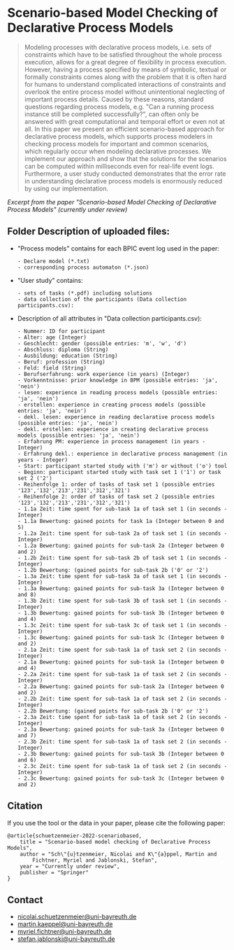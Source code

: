 # Scenario-based Model Checking of Declarative Process Models
> Modeling processes with declarative process models, i.e. sets of constraints which have to be satisfied throughout the whole 
process execution, allows for a great degree of flexibility in process execution. However, having a process specified by means 
of symbolic, textual or formally constraints comes along with the problem that it is often hard for humans to understand complicated 
interactions of constraints and overlook the entire process model without unintentional neglecting of important process details. 
Caused by these reasons, standard questions regarding process models, e.g. "Can a running process instance still be completed successfully?",
can often only be answered with great computational and temporal effort or even not at all. In this paper we present an efficient 
scenario-based approach for declarative process models, which supports process modelers in checking process models for important and common 
scenarios, which regularly occur when modeling declarative processes. We implement our approach and show that the solutions for the scenarios
can be computed within milliseconds even for real-life event logs. Furthermore, a user study conducted demonstrates that the error rate in 
understanding declarative process models is enormously reduced by using our implementation. 

*Excerpt from the paper "Scenario-based Model Checking of Declarative Process Models" (currently under review)*

## Folder Description of uploaded files:
- "Process models" contains for each BPIC event log used in the paper:
    ```
    - Declare model (*.txt) 
    - corresponding process automaton (*.json) 
    ```
 - "User study" contains:
    ```
    - sets of tasks (*.pdf) including solutions
    - data collection of the participants (Data collection participants.csv):            
    ```
 - Description of all attributes in "Data collection participants.csv):
    ```
    - Nummer: ID for participant
    - Alter: age (Integer)
    - Geschlecht: gender (possible entries: 'm', 'w', 'd')    
    - Abschluss: diploma (String)
    - Ausbildung: education (String)
    - Beruf: profession (String)
    - Feld: field (String)
    - Berufserfahrung: work experience (in years) (Integer)
    - Vorkenntnisse: prior knowledge in BPM (possible entries: 'ja', 'nein')
    - lesen: experience in reading process models (possible entries: 'ja', 'nein')
    - erstellen: experience in creating process models (possible entries: 'ja', 'nein')  
    - dekl. lesen: experience in reading declarative process models (possible entries: 'ja', 'nein')
    - dekl. erstellen: experience in creating declarative process models (possible entries: 'ja', 'nein')  
    - Erfahrung PM: experience in process management (in years - Integer)
    - Erfahrung dekl.: experience in declarative process management (in years - Integer)
    - Start: participant started study with ('m') or without ('o') tool
    - Beginn: participant started study with task set 1 ('1') or task set 2 ('2')
    - Reihenfolge 1: order of tasks of task set 1 (possible entries '123','132','213','231','312','321')
    - Reihenfolge 2: order of tasks of task set 2 (possible entries '123','132','213','231','312','321')
    - 1.1a Zeit: time spent for sub-task 1a of task set 1 (in seconds - Integer)
    - 1.1a Bewertung: gained points for task 1a (Integer between 0 and 5)
    - 1.2a Zeit: time spent for sub-task 2a of task set 1 (in seconds - Integer)
    - 1.2a Bewertung: gained points for sub-task 2a (Integer between 0 and 2)
    - 1.2b Zeit: time spent for sub-task 2b of task set 1 (in seconds - Integer)
    - 1.2b Bewertung: (gained points for sub-task 2b ('0' or '2')
    - 1.3a Zeit: time spent for sub-task 3a of task set 1 (in seconds - Integer)
    - 1.3a Bewertung: gained points for sub-task 3a (Integer between 0 and 8)
    - 1.3b Zeit: time spent for sub-task 3b of task set 1 (in seconds - Integer)
    - 1.3b Bewertung: gained points for sub-task 3b (Integer between 0 and 4)
    - 1.3c Zeit: time spent for sub-task 3c of task set 1 (in seconds - Integer)
    - 1.3c Bewertung: gained points for sub-task 3c (Integer between 0 and 2)
    - 2.1a Zeit: time spent for sub-task 1a of task set 2 (in seconds - Integer)
    - 2.1a Bewertung: gained points for sub-task 1a (Integer between 0 and 4)
    - 2.2a Zeit: time spent for sub-task 1a of task set 2 (in seconds - Integer)
    - 2.2a Bewertung: gained points for sub-task 2a (Integer between 0 and 2)
    - 2.2b Zeit: time spent for sub-task 1a of task set 2 (in seconds - Integer)
    - 2.2b Bewertung: (gained points for sub-task 2b ('0' or '2')
    - 2.3a Zeit: time spent for sub-task 1a of task set 2 (in seconds - Integer)
    - 2.3a Bewertung: gained points for sub-task 3a (Integer between 0 and 7)
    - 2.3b Zeit: time spent for sub-task 1a of task set 2 (in seconds - Integer)
    - 2.3b Bewertung: gained points for sub-task 3b (Integer between 0 and 6)
    - 2.3c Zeit: time spent for sub-task 1a of task set 2 (in seconds - Integer)
    - 2.3c Bewertung: gained points for sub-task 3c (Integer between 0 and 2)
    ```
## Citation
If you use the tool or the data in your paper, please cite the following paper:
```
@article{schuetzenmeier-2022-scenariobased,
    title = "Scenario-based model checking of Declarative Process Models",
    author = "Sch\"{u}tzenmeier, Nicolai and K\"{a}ppel, Martin and 
        Fichtner, Myriel and Jablonski, Stefan",
    year = "Currently under review",
    publisher = "Springer"
}
```

## Contact
- [nicolai.schuetzenmeier@uni-bayreuth.de](mailto:nicolai.schuetzenmeier@uni-bayreuth.de)
- [martin.kaeppel@uni-bayreuth.de](mailto:martin.kaeppel@uni-bayreuth.de)
- [myriel.fichtner@uni-bayreuth.de](mailto:myriel.fichtner@uni-bayreuth.de)
- [stefan.jablonski@uni-bayreuth.de](mailto:stefan.jablonski@uni-bayreuth.de)
